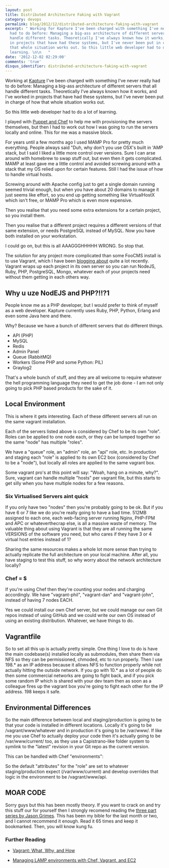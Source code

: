 ```yaml
---
layout: post
title: Distributed Architecture Faking with Vagrant
category: devops
permalink: blog/2012/12/distributed-architecture-faking-with-vagrant
excerpt: " Working for Kapture I've been charged with something I've never really
  had to do before: Managing a big-ass architecture of different servers that all
  handle different tasks. Theoretically I've always known how it works, and I've worked
  in projects that have had these systems, but I've never been put in charge of how
  that whole situation works out. So this little web developer had to do a lot of
  learning. \n\n   "
date: '2012-12-02 02:29:00'
comments: 'true'
disqus_identifier: distributed-architecture-faking-with-vagrant
---
```


Working at [Kapture](http://kaptu.re/) I've been charged with something I've never really had to do before: Managing a big-ass architecture of different servers that all handle different tasks. Theoretically I've always known how it works, and I've worked in projects that have had these systems, but I've never been put in charge of how that whole situation works out.

So this little web developer had to do a lot of learning.

I played with [Puppet and Chef](/blog/2012/10/puppet-or-chef) to help me with provisioning the servers themselves, but then I had to work out how I was going to run the servers locally and online. This for me was a massive block.

For years until a few months ago I used MAMP Pro for pretty much everything. People always said "Duh, why don't you use OSX's built in 'AMP stack, but I said I liked a little more control over versions. Sure I can arse around with homebrew to swap stuff out, but even then it gets complicated. MAMP at least gave me a little control and avoided screwing around with a stack that my OS relied upon for certain features. Still I had the issue of how to handle virtual hosts.

Screwing around with Apache config just to get a single domain running seemed trivial enough, but when you have about 20 domains to manage it just seems like effort, so you end up getting something like VirtualHostX which isn't free, or MAMP Pro which is even more expensive.

Then you realise that you need some extra extensions for a certain project, so you install them.

Then you realise that a different project requires a different versions of that same extension, or needs PostgreSQL instead of MySQL. Now you have both installed on your workstation.

I could go on, but this is all AAAGGGHHHHH WRONG. So stop that.

The solution for any project more complicated than some FooCMS install is to use Vagrant, which I have been [blogging about][vagrant] quite a lot recently. Vagrant wraps up each project in its own server so you can run NodeJS, Ruby, PHP, PostgreSQL, Mongo, whatever each of your projects need without them getting in each others way.

## Why u uze NodEJS and PHP?!!?1

People know me as a PHP developer, but I would prefer to think of myself as a web developer. Kapture currently uses Ruby, PHP, Python, Erlang and even some Java here and there.

Why? Because we have a bunch of different servers that do different things.

* API (PHP)
* MySQL
* Redis
* Admin Panel
* Queue (RabbitMQ)
* Workers (Some PHP and some Python: PIL)
* Graylog2

That's a whole bunch of stuff, and they are all welcome to require whatever the hell programming language they need to get the job done - I am not only going to pick PHP based products for the sake of it.

## Local Environment

This is where it gets interesting. Each of these different servers all run on the same vagrant installation.

Each of the servers listed above is considered by Chef to be its own "role". Roles can be applied to one node each, or they can be lumped together so the same "node" has multiple "roles". 

We have a "queue" role, an "admin" role, an "api" role, etc. In production and staging each "role" is applied to its own EC2 box (considered by Chef to be a "node"), but locally all roles are applied to the same vagrant box.

Some vagrant pro's at this point will say: "Woah, hang on a minute, why?". Sure, vagrant can handle multiple "hosts" per vagrant file, but this starts to get silly when you have multiple nodes for a few reasons.

### Six Virtualised Servers aint quick

If you only have two "nodes" then you're probably going to be ok. But if you have 6 or 7 like we do you're really going to have a bad time. 512MB assigned to each one, each web-facing server running Nginx, PHP-FPM and APC or whateverthecrap else, is all a massive waste of memory. The valuable thing about using Vagrant is that they are all running the same VERSIONS of the software you need, but who cares if they have 3 or 4 virtual host entries instead of 1? 

Sharing the same resources makes a whole lot more sense than trying to actually replicate the full architecture on your local machine. After all, you have staging to test this stuff, so why worry about the network architecture locally?

### Chef = $

If you're using Chef then they're counting your nodes and charging accordingly. We have "vagrant-phil", "vagrant-dan" and "vagrant-john", instead of having 7 nodes EACH.

Yes we could install our own Chef server, but we could manage our own Git repos instead of using GitHub and we could write our own OS instead of using an existing distribution. Whatever, we have things to do.

## Vagrantfile

So to set all this up is actually pretty simple. One thing I love to do is have the main codebase(s) installed locally as submodules, then share them via NFS so they can be permissioned, chmoded, etc to run properly. Then I use 198.* as an IP address because it allows NFS to function properly while not actually hitting the outside network. If you go with 10.* as a lot of people do then some commercial networks are going to fight back, and if you pick some random IP which is shared with your dev team then as soon as a colleague fires up the vagrant box you're going to fight each other for the IP address. 198 keeps it safe. 

<script src="https://gist.github.com/4186666.js?file=Vagrantfile"></script>

## Environmental Differences

So the main difference between local and staging/production is going to be that your code is installed in different locations. Locally it's going to be /vagrant/www/whatever and in production it's going to be /var/www/. If like me you use Chef to actually deploy your code then it's actually going to be /var/www/current/ too, as they use a Capistrano-like folder system to symlink to the "latest" revision in your Git repo as the current version.

This can be handled with Chef "environments":

<script src="https://gist.github.com/4186666.js?file=dev"></script>

So the default "attributes" for the "role" are set to whatever staging/production expect (/var/www/current) and develop overrides that logic in the environment to be /vagrant/www/api. 

## MOAR CODE

Sorry guys but this has been mostly theory. If you want to crack on and try this stuff our for yourself then I strongly recomend reading the [three part series by Jason Grimes][lampchef]. This has been my bible for the last month or two, and I cannot recommend it enough. Read it 65 times and keep it bookmarked. Then, you will know kung fu.

### Further Reading

* [Vagrant: What, Why, and How][vagrant]
* [Managing LAMP environments with Chef, Vagrant, and EC2][lampchef]

  [vagrant]: http://net.tutsplus.com/tutorials/php/vagrant-what-why-and-how/
  [lampchef]: http://www.jasongrimes.org/2012/06/managing-lamp-environments-with-chef-vagrant-and-ec2-1-of-3/